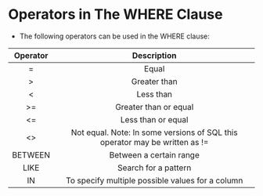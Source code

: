 # Operators in The WHERE Clause
* The following operators can be used in the WHERE clause:

|Operator	|Description|
|:---:|:---:|
|=	|Equal	|
|>	|Greater than	|
|<	|Less than|
|>=	|Greater than or equal|
|<=	|Less than or equal|
|<>	|Not equal. Note: In some versions of SQL this operator may be written as !=	|
|BETWEEN |	Between a certain range	|
|LIKE	|Search for a pattern	|
|IN	|To specify multiple possible values for a column|
